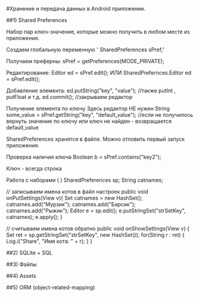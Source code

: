 #Хранение и передача данных в Android приложении.

##1) Shared Preferences

Набор пар ключ-значение, которые можно получить в любом месте из приложения.

Создаем глобальную переменную
'  SharedPreferences sPref;'
  
Получаем преферны:
  sPref = getPreferences(MODE_PRIVATE);

Редактирование:
  Editor ed = sPref.edit();
  ИЛИ
  SharedPrefernces.Editor ed = sPref.edit();
  
Добавление элемента:
  ed.putString("key", "value"); //также putInt , putFloat и т.д.
  ed.commit(); //закрываем редактор
  
Получение элемента по ключу
  Здесь редактор НЕ нужен
  String some_value = sPref.getString("key", "default_value");  //если не получилось вернуть значение по ключу или ключ не найден   - возвращается default_value
  
  SharedPreferences хранятся в файле.
  Можно отловить первый запуск приложения.
  
Проверка наличия ключа
  Boolean b = sPref.contains("key2");

Ключ - всегда строка
  
Работа с наборами ( <set> )
SharedPreferences sp;
String catnames;

// записываем имена котов в файл настроек
public void onPutSettings(View v){
	Set<String> catnames = new HashSet<String>();
	catnames.add("Мурзик");
	catnames.add("Барсик");
	catnames.add("Рыжик");
	Editor e = sp.edit();
	e.putStringSet("strSetKey", catnames);
	e.apply();
}

// считываем имена котов обратно
public void onShowSettings(View v)
{
 	Set<String> ret = sp.getStringSet("strSetKey", new HashSet<String>());
	for(String r : ret) {
	    Log.i("Share", "Имя кота: " + r);
	}
}
  

##2) SQLite + SQL

##3) Файлы

##4) Assets

##5) ORM (object-related-mapping)

